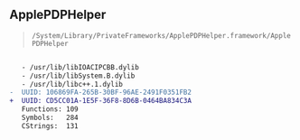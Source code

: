 ## ApplePDPHelper

> `/System/Library/PrivateFrameworks/ApplePDPHelper.framework/ApplePDPHelper`

```diff

   - /usr/lib/libIOACIPCBB.dylib
   - /usr/lib/libSystem.B.dylib
   - /usr/lib/libc++.1.dylib
-  UUID: 106869FA-265B-30BF-96AE-2491F0351FB2
+  UUID: CD5CC01A-1E5F-36F8-8D6B-0464BA834C3A
   Functions: 109
   Symbols:   284
   CStrings:  131

```
